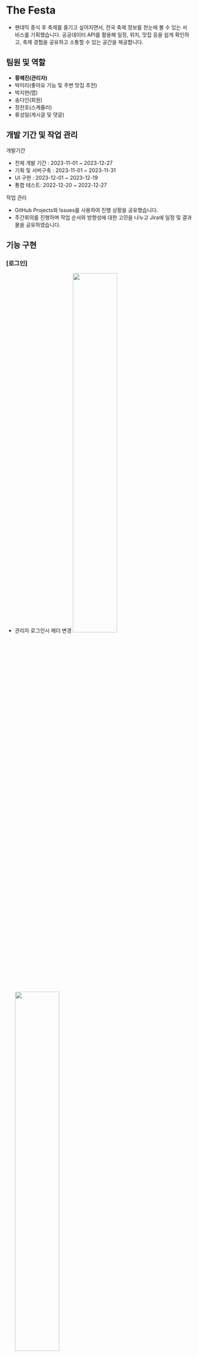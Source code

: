 # The Festa
- 팬데믹 종식 후 축제를 즐기고 싶어지면서, 전국 축제 정보를 한눈에 볼 수 있는 서비스를 기획했습니다. 공공데이터 API를 활용해 일정, 위치, 맛집 등을 쉽게 확인하고, 축제 경험을 공유하고 소통할 수 있는 공간을 제공합니다.

## 팀원 및 역할
- **황혜진(관리자)**
- 박미리(좋아요 기능 및 주변 맛집 추전)
- 박지현(맵)
- 송다인(회원)
- 정찬호(스케쥴러)
- 류성일(게시글 및 댓글)

## 개발 기간 및 작업 관리
개발기간
- 전체 개발 기간 : 2023-11-01 ~ 2023-12-27
- 기획 및 서버구축 : 2023-11-01 ~ 2023-11-31
- UI 구현 : 2023-12-01 ~ 2023-12-19
- 통합 테스트: 2022-12-20 ~ 2022-12-27

작업 관리
- GitHub Projects와 Issues를 사용하여 진행 상황을 공유했습니다.
- 주간회의를 진행하며 작업 순서와 방향성에 대한 고민을 나누고 Jira에 일정 및 결과물을 공유하였습니다.


## 기능 구현

### [로그인]
- 관리자 로그인시 헤더 변경
<img width="50%" src="https://github.com/pueser/The-Festa/assets/117990884/82f76e49-2a27-4c9a-8ff4-d9f25a269ee8"/> <img width="50%" src="https://github.com/pueser/The-Festa/assets/117990884/3d92ef2c-e3a5-4d5c-9ca7-d6388acdd644"/>

### [회원]
- 회원 신고내용 확인 및 회원 상태 변경
- 회원 신고누적 4회 초과 시 자동 강퇴처리

### [문의사항]
- 문의사항 확인 및 문의글의 댓글 작성

### [축제]
- 축제 삭제 및 축제 건의 내용 확인

### [게시판]
- 게시글 및 게시글 삭제처리
